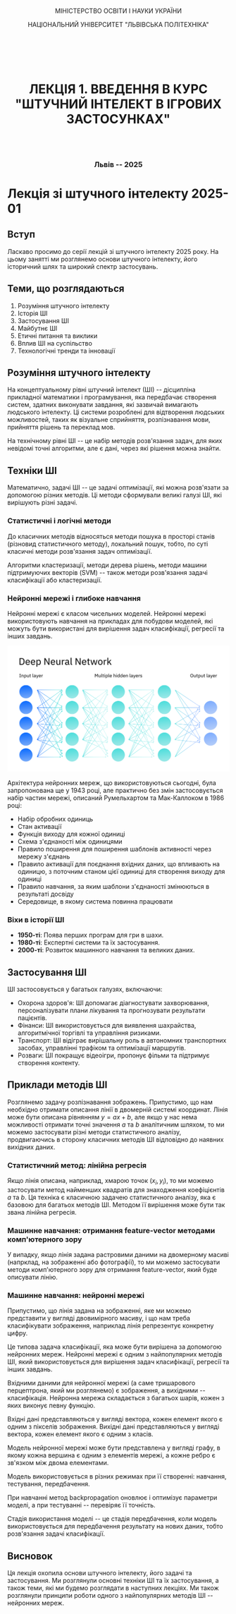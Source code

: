 <div style="text-align: center;">

МІНІСТЕРСТВО ОСВІТИ І НАУКИ УКРАЇНИ

НАЦІОНАЛЬНИЙ УНІВЕРСИТЕТ "ЛЬВІВСЬКА ПОЛІТЕХНІКА"

</div>

<br/>
<br/>
<br/>
<br/>

# <div style="text-align: center;">ЛЕКЦІЯ 1. ВВЕДЕННЯ В КУРС "ШТУЧНИЙ ІНТЕЛЕКТ В ІГРОВИХ ЗАСТОСУНКАХ"</div>

<br/>
<br/>

### <p style="text-align: center;">Львів -- 2025</p>

<div style="page-break-after: always;"></div>

# Лекція зі штучного інтелекту 2025-01

## Вступ

Ласкаво просимо до серії лекцій зі штучного інтелекту 2025 року. На цьому занятті ми розглянемо основи штучного інтелекту, його історичний шлях та широкий спектр застосувань.

## Теми, що розглядаються

1. Розуміння штучного інтелекту
2. Історія ШІ
3. Застосування ШІ 
4. Майбутнє ШІ
5. Етичні питання та виклики
6. Вплив ШІ на суспільство
7. Технологічні тренди та інновації

## Розуміння штучного інтелекту

На концептуальному рівні штучний інтелект (ШІ) -- дісципліна прикладної математики і програмування, яка передбачає створення систем, здатних виконувати завдання, які зазвичай вимагають людського інтелекту. Ці системи розроблені для відтворення людських можливостей, таких як візуальне сприйняття, розпізнавання мови, прийняття рішень та переклад мов.

На технічному рівні ШІ -- це набір методів розв'язання задач, для яких невідомі точні алгоритми, але є дані, через які рішення можна знайти.

## Техніки ШІ

Математично, задачі ШІ -- це задачі оптимізації, які можна розв'язати за допомогою різних методів. Ці методи сформували великі галузі ШІ, які вирішують різні задачі.

### Статистичні і логічні методи

До класичних методів відносяться методи пошука в просторі станів (різновид статистичного методу), локальний пошук, тобто, по суті класичні методи розв'язання задач оптимізації.

Алгоритми кластеризації, методи дерева рішень, методи машини підтримуючих векторів (SVM) -- також методи розв'язання задачі класифікації або кластеризації.

### Нейронні мережі і глибоке навчання

Нейронні мережі є класом чисельних моделей. Нейронні мережі використовують навчання на прикладах для побудови моделей, які можуть бути використані для вирішення задач класифікації, регресії та інших завдань.

![Логічні методи](./images/lecture-ai-01.png)

Архітектура нейронних мереж, що використовуються сьогодні, була запропонована ще у 1943 році, але практично без змін застосовується набір частин мережі, описаний Румельхартом та Мак-Каллоком в 1986 році:

* Набір обробних одиниць
* Стан активації
* Функція виходу для кожної одиниці
* Схема з'єднаності між одиницями
* Правило поширення для поширення шаблонів активності через мережу з'єднань
* Правило активації для поєднання вхідних даних, що впливають на одиницю, з поточним станом цієї одиниці для створення виходу для одиниці
* Правило навчання, за яким шаблони з'єднаності змінюються в результаті досвіду
* Середовище, в якому система повинна працювати

### Віхи в історії ШІ

- **1950-ті**: Поява перших програм для гри в шахи.
- **1980-ті**: Експертні системи та їх застосування.
- **2000-ті**: Розвиток машинного навчання та великих даних.

## Застосування ШІ

ШІ застосовується у багатьох галузях, включаючи:

- Охорона здоров'я: ШІ допомагає діагностувати захворювання, персоналізувати плани лікування та прогнозувати результати пацієнтів.
- Фінанси: ШІ використовується для виявлення шахрайства, алгоритмічної торгівлі та управління ризиками.
- Транспорт: ШІ відіграє вирішальну роль в автономних транспортних засобах, управлінні трафіком та оптимізації маршрутів.
- Розваги: ШІ покращує відеоігри, пропонує фільми та підтримує створення контенту.

## Приклади методів ШІ

Розглянемо задачу розпізнавання зображень. Припустимо, що нам необхідно отримати описання лінії в двомерній системі координат. Лінія може бути описана рівнянням $y = ax + b$, але якщо у нас нема можливості отримати точні значення $a$ та $b$ аналітичним шляхом, то ми можемо застосувати різні методи статистичного аналізу, продвигаючись в сторону класичних методів ШІ відповідно до наявних вихідних даних.

### Статистичний метод: лінійна регресія

Якщо лінія описана, наприклад, хмарою точок $(x_i, y_i)$, то ми можемо застосувати метод найменших квадратів для знаходження коефіцієнтів $a$ та $b$. Ця техніка є класичною задачею статистичного аналізу, яка є базовою для багатьох методів ШІ. Методом її вирішення може бути так звана лінійна регресія.

### Машинне навчання: отримання feature-vector методами комп'ютерного зору

У випадку, якщо лінія задана растровими даними на двомерному масиві (напрклад, на зображенні або фотографії), то ми можемо застосувати методи комп'ютерного зору для отримання feature-vector, який буде описувати лінію.

### Машинне навчання: нейронні мережі

Припустимо, що лінія задана на зображенні, яке ми можемо представити у вигляді двовимірного масиву, і що нам треба класифікувати зображення, наприклад лінія репрезентує конкретну цифру.

Це типова задача класифікації, яка може бути вирішена за допомогою нейронних мереж. Нейронні мережі є одним з найпопулярних методів ШІ, який використовується для вирішення задач класифікації, регресії та інших завдань.

Вхідними даними для нейронної мережі (а саме тришарового перцептрона, який ми розглянемо) є зображення, а вихідними -- класифікація. Нейронна мережа складається з багатьох шарів, кожен з яких виконує певну функцію.

Вхідні дані представляються у вигляді вектора, кожен елемент якого є одним з пікселів зображення. Вихідні дані представляються у вигляді вектора, кожен елемент якого є одним з класів.

Модель нейронної мережі може бути представлена у вигляді графу, в якому кожна вершина є одним з елементів мережі, а кожне ребро є зв'язком між двома елементами.

Модель використовується в різних режимах при її створенні: навчання, тестування, передбачення.

При навчанні метод backpropagation оновлює і оптимізує параметри моделі, а при тестуванні -- перевіряє її точність.

Стадія використання моделі -- це стадія передбачення, коли модель використовується для передбачення результату на нових даних, тобто розв'язання задачі класифікації.

## Висновок

Ця лекція охопила основи штучного інтелекту, його задачі та застосування. Ми розглянули основні техніки ШІ та їх застосування, а також теми, які ми будемо розглядати в наступних лекціях. Ми також розглянули принципи роботи одного з найпопулярних методів ШІ -- нейронних мереж.
